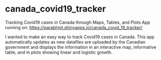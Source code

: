 # canada_covid19_tracker
Tracking Covid19 cases in Canada through Maps, Tables, and Plots
App running on: https://parabhjot.shinyapps.io/canada_covid_19_tracker/

I wanted to make an easy way to track Covid19 cases in Canada. 
This app automatically updates as new datafiles are uploaded by the Canadian government and displays the information in an interactive map, informative table, and in plots showing linear and logistic growth. 
